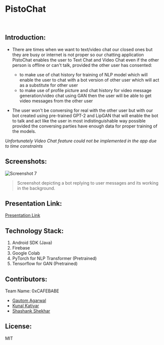 # PistoChat
<p align="center">
</p>

<a href="https://hack36.com"> <img src="https://i.ibb.co/2sy4p5j/Built-At-Hack36.png" height=15px width = 100px> </a>


## Introduction:


- There are times when we want to text/video chat our closed ones but they are busy or internet is not proper so our chatting application PistoChat enables the user to Text Chat and Video Chat even if the other person is offline or can't talk, provided the other user has consented:


    - to make use of chat history for training of NLP model which will enable the user to chat with a bot version of other user which will act as a substitute for other user
    - to make use of profile picture and chat history for video message generation/video chat using GAN then the user will be able to get video messages from the other user


- The user won't be conversing for real with the other user but with our bot created using pre-trained GPT-2 and LipGAN that will enable the bot to talk and act like the user in most indistinguishable way possible provided the conversing parties have enough data for proper training of the models.

_Unfortunately Video Chat feature could not be implemented in the app due to time constraints_

## Screenshots:

![Screenshot 7](./assets/7.png)
> Screenshot depicting a bot replying to user messages and its working in the background.

## Presentation Link:
  <a href="https://docs.google.com/presentation/d/1Ln1oz20AXF9c20YrELCqE8yrF1eJYiddyvqjVt4EfGw/edit?usp=sharing">Presentation Link</a>

## Technology Stack:
  1) Android SDK (Java)
  2) Firebase
  3) Google Colab 
  4) PyTorch for NLP Transformer (Pretrained)
  5) Tensorflow for GAN (Pretrained)

## Contributors:

Team Name: 0xCAFEBABE

* [Gautom Agarwal](https://github.com/gautom5987)
* [Kunal Katiyar](https://github.com/kunal2812)
* [Shashank Shekhar](https://github.com/shashank8987)

## License:

MIT

<a href="https://hack36.com"> <img src="https://i.ibb.co/2sy4p5j/Built-At-Hack36.png" height=15px width = 100px> </a>
